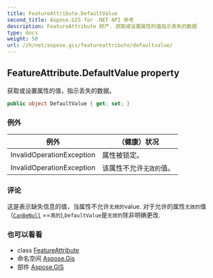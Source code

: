 ```yaml
---
title: FeatureAttribute.DefaultValue
second_title: Aspose.GIS for .NET API 参考
description: FeatureAttribute 财产. 获取或设置属性的值指示丢失的数据
type: docs
weight: 50
url: /zh/net/aspose.gis/featureattribute/defaultvalue/
---
```

## FeatureAttribute.DefaultValue property

获取或设置属性的值，指示丢失的数据。

```csharp
public object DefaultValue { get; set; }
```

### 例外

| 例外 | （健康）状况 |
| --- | --- |
| InvalidOperationException | 属性被锁定。 |
| InvalidOperationException | 该属性不允许`无效的`值。 |

### 评论

这是表示缺失信息的值，当属性不允许`无效的`value. 对于允许的属性`无效的`值（[`CanBeNull`](../canbenull/) ==`真的`),`DefaultValue`是`无效的`除非明确更改.

### 也可以看看

* class [FeatureAttribute](../)
* 命名空间 [Aspose.Gis](../../featureattribute/)
* 部件 [Aspose.GIS](../../../)


